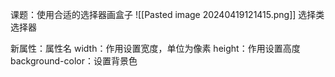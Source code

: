课题：使用合适的选择器画盒子
![[Pasted image 20240419121415.png]]
选择类选择器

新属性：属性名
width：作用设置宽度，单位为像素
height：作用设置高度
background-color：设置背景色